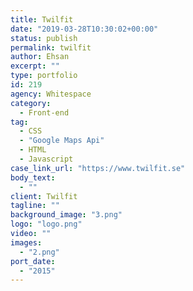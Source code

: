 ```yaml
---
title: Twilfit
date: "2019-03-28T10:30:02+00:00"
status: publish
permalink: twilfit
author: Ehsan
excerpt: ""
type: portfolio
id: 219
agency: Whitespace
category:
  - Front-end
tag:
  - CSS
  - "Google Maps Api"
  - HTML
  - Javascript
case_link_url: "https://www.twilfit.se"
body_text:
  - ""
client: Twilfit
tagline: ""
background_image: "3.png"
logo: "logo.png"
video: ""
images:
  - "2.png"
port_date:
  - "2015"
---
```

